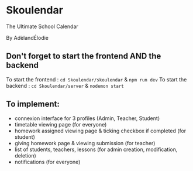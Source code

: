 # Skoulendar
The Ultimate School Calendar

By AdèlandÉlodie

## Don't forget to start the frontend AND the backend
To start the frontend : ```cd Skoulendar/skoulendar``` & ```npm run dev```
To start the backend : ```cd Skoulendar/server``` & ```nodemon start```

## To implement:
 
- connexion interface for 3 profiles (Admin, Teacher, Student)
- timetable viewing page (for everyone)
- homework assigned viewing page & ticking checkbox if completed (for student)
- giving homework page & viewing submission (for teacher)
- list of students, teachers, lessons (for admin creation, modification, deletion)
- notifications (for everyone)